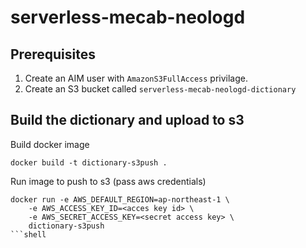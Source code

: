 # serverless-mecab-neologd

## Prerequisites
1. Create an AIM user with `AmazonS3FullAccess` privilage.
2. Create an S3 bucket called `serverless-mecab-neologd-dictionary`

## Build the dictionary and upload to s3
Build docker image
```shell
docker build -t dictionary-s3push .
```

Run image to push to s3 (pass aws credentials)
```shell
docker run -e AWS_DEFAULT_REGION=ap-northeast-1 \
    -e AWS_ACCESS_KEY_ID=<acces key id> \
    -e AWS_SECRET_ACCESS_KEY=<secret access key> \
    dictionary-s3push
```shell
